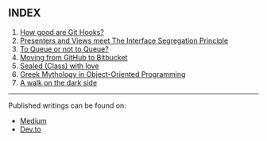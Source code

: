 INDEX
---

1. [How good are Git Hooks?](1-git-hooks/git-hooks.md)
2. [Presenters and Views meet The Interface Segregation Principle](2-presenters-views-interfaces/presenters-views-interfaces.md)
3. [To Queue or not to Queue?](3-queue/queue.md)
4. [Moving from GitHub to Bitbucket](4-from-github-to-bitbucket/from-github-to-bitbucket.md)
5. [Sealed (Class) with love](5-sealed-class/sealed-class.md)
6. [Greek Mythology in Object-Oriented Programming](6-greek-oop/greek-oop.md)
7. [A walk on the dark side](7-dark-side/dark-side.md)

*****

Published writings can be found on:
* [Medium](https://medium.com/@hector6872)
* [Dev.to](https://dev.to/hector6872)